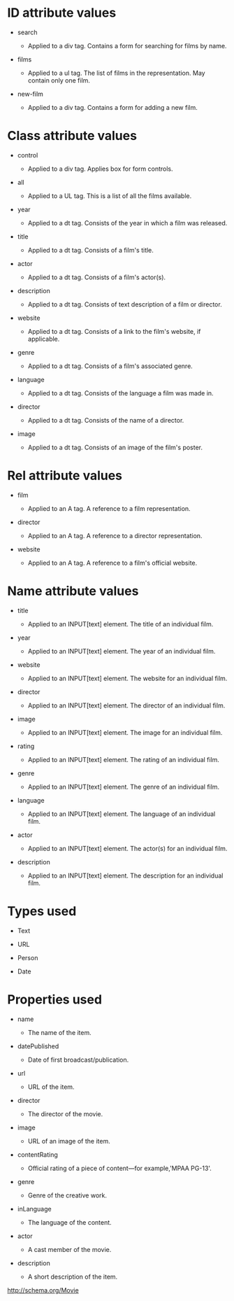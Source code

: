 # ID attribute values

* search
	* Applied to a div tag. Contains a form for searching for films by name.

* films
	* Applied to a ul tag. The list of films in the representation. May contain only one film.

* new-film
	* Applied to a div tag. Contains a form for adding a new film.

# Class attribute values

* control
	* Applied to a div tag. Applies box for form controls.

* all
	* Applied to a UL tag. This is a list of all the films available.

* year
	* Applied to a dt tag. Consists of the year in which a film was released.

* title
	* Applied to a dt tag. Consists of a film's title.

* actor
	* Applied to a dt tag. Consists of a film's actor(s).

* description
	* Applied to a dt tag. Consists of text description of a film or director.

* website
	* Applied to a dt tag. Consists of a link to the film's website, if applicable.

* genre
	* Applied to a dt tag. Consists of a film's associated genre.

* language
	* Applied to a dt tag. Consists of the language a film was made in.

* director
	* Applied to a dt tag. Consists of the name of a director.

* image
	* Applied to a dt tag. Consists of an image of the film's poster.


# Rel attribute values

* film
	* Applied to an A tag. A reference to a film representation.

* director
	* Applied to an A tag. A reference to a director representation.

* website
	* Applied to an A tag. A reference to a film's official website.

# Name attribute values

* title
	* Applied to an INPUT[text] element. The title of an individual film.

* year
	* Applied to an INPUT[text] element. The year of an individual film.

* website
	* Applied to an INPUT[text] element. The website for an individual film.

* director
	* Applied to an INPUT[text] element. The director of an individual film.

* image
	* Applied to an INPUT[text] element. The image for an individual film.

* rating
	* Applied to an INPUT[text] element. The rating of an individual film.

* genre
	* Applied to an INPUT[text] element. The genre of an individual film.

* language
	* Applied to an INPUT[text] element. The language of an individual film.

* actor
	* Applied to an INPUT[text] element. The actor(s) for an individual film.

* description
	* Applied to an INPUT[text] element. The description for an individual film.

# Types used

* Text

* URL

* Person
 
* Date

# Properties used

* name
	* The name of the item.

* datePublished
	* Date of first broadcast/publication.

* url
	* URL of the item.

* director
	* The director of the movie.

* image
	* URL of an image of the item.

* contentRating
	* Official rating of a piece of content—for example,'MPAA PG-13'.

* genre
	* Genre of the creative work.

* inLanguage
	* The language of the content.

* actor
	* A cast member of the movie.

* description
	* A short description of the item.

http://schema.org/Movie